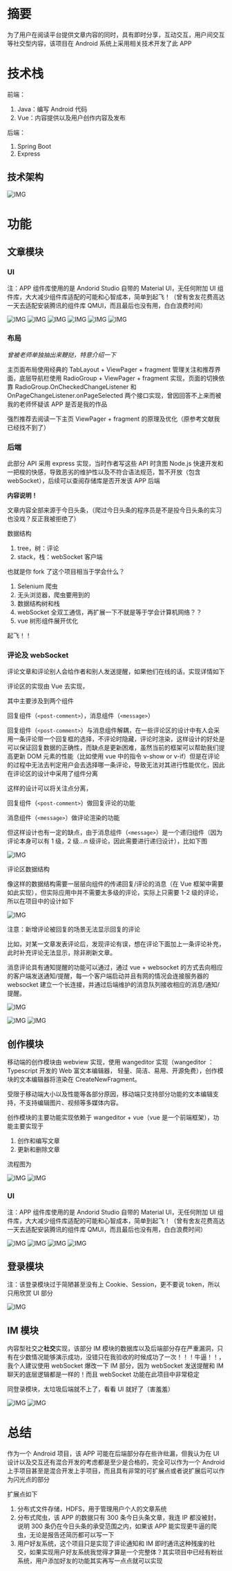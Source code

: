# 摘要

为了用户在阅读平台提供文章内容的同时，具有即时分享，互动交互，用户间交互等社交型内容，该项目在 Android 系统上采用相关技术开发了此 APP

# 技术栈

前端：

1. Java：编写 Android 代码
2. Vue：内容提供以及用户创作内容及发布

后端：

1. Spring Boot
2. Express

## 技术架构

![IMG](./doc/img/技术架构.png)

# 功能

## 文章模块

### UI

注：APP 组件库使用的是 Andorid Studio 自带的 Material UI，无任何附加 UI 组件库，大大减少组件库适配的可能和心智成本，简单到起飞！（曾有舍友花费高达一天去适配安装腾讯的组件库 QMUI，而且最后也没有用，白白浪费时间）

![IMG](./doc/img/Screenshot_1634989623.png)
![IMG](./doc/img/Screenshot_1634989695.png)
![IMG](./doc/img/Screenshot_1634989614.png)
![IMG](./doc/img/Screenshot_1634904710.png)
![IMG](./doc/img/Screenshot_1634989589.png)
![IMG](./doc/img/Screenshot_1634904583.png)

### 布局

_曾被老师单独抽出来鞭挞，特意介绍一下_

主页面布局使用经典的 TabLayout + ViewPager + fragment 管理关注和推荐界面，底层导航栏使用 RadioGroup + ViewPager + fragment 实现，页面的切换依靠 RadioGroup.OnCheckedChangeListener 和 OnPageChangeListener.onPageSelected 两个接口实现，曾因回答不上来而被我的老师怀疑该 APP 是否是我的作品

强烈推荐去阅读一下主页 ViewPager + fragment 的原理及优化（原参考文献我已经找不到了）

### 后端

此部分 API 采用 express 实现，当时作者写这些 API 时贪图 Node.js 快速开发和一把梭的快感，导致恶劣的维护性以及不符合语法规范，暂不开放（包含 webSocket），后续可以查阅存储库是否开发该 APP 后端

**内容说明！**

文章内容全部来源于今日头条，（爬过今日头条的程序员是不是投今日头条的实习也没戏？反正我被拒绝了）

数据结构

1. tree，树：评论
2. stack，栈：webSocket 客户端

也就是你 fork 了这个项目相当于学会什么？

1. Selenium 爬虫
2. 无头浏览器，爬虫要用到的
3. 数据结构树和栈
4. webSocket 全双工通信，再扩展一下不就是等于学会计算机网络？？
5. vue 树形组件展开优化

起飞！！

### 评论及 webSocket

评论文章和评论别人会给作者和别人发送提醒，如果他们在线的话，实现详情如下

评论区的实现由 Vue 去实现，

其中主要涉及到两个组件

回复组件（`<post-comment>`），消息组件（`<message>`）

回复组件（`<post-comment>`）与消息组件解耦，在一些评论区的设计中有人会采用一条评论带一个回复框的选择，不评论时隐藏，评论时渲染，这样设计的好处是可以保证回复数据的正确性，而缺点是更新困难，虽然当前的框架可以帮助我们提高更新 DOM 元素的性能（比如使用 vue 中的指令 v-show or v-if）但是在评论的过程中无法去判定用户会去选择哪一条评论，导致无法对其进行性能优化，因此在评论区的设计中采用了组件分离

这样的设计可以将关注点分离，

回复组件（`<post-comment>`）做回复评论的功能

消息组件（`<message>`）做评论渲染的功能

但这样设计也有一定的缺点，由于消息组件（`<message>`）是一个递归组件（因为评论本身可以有 1 级，2 级…n 级评论，因此需要进行递归设计），比如下图

![IMG](./doc/img/comment_tree.jpg)

评论区数据结构

像这样的数据结构需要一层层向组件的传递回复/评论的消息（在 Vue 框架中需要如此实现），但实际应用中并不需要太多级的评论，实际上只需要 1-2 级的评论，所以在项目中的设计如下

![IMG](./doc/img/comment_process.jpg)

注意：新增评论被回复的场景无法显示回复的评论

比如，对某一文章发表评论后，发现评论有误，想在评论下面加上一条评论补充，此时补充评论无法显示，除非刷新文章。

消息评论具有通知提醒的功能可以通过，通过 vue + websocket 的方式去向相应的客户端发送通知/提醒，每一个客户端启动并且有网的情况会连接服务器的 websocket 建立一个长连接，并通过后端维护的消息队列接收相应的消息/通知/提醒。

![IMG](./doc/img/comentAndWeboSocket.jpg)

![IMG](./doc/img/Screenshot_1635007075.png)
![IMG](./doc/img/Screenshot_1635007110.png)

## 创作模块

移动端的创作模块由 webview 实现，使用 wangeditor 实现（wangeditor ： Typescript 开发的 Web 富文本编辑器， 轻量、简洁、易用、开源免费），创作模块的文本编辑器将渲染在 CreateNewFragment。

受限于移动端大小以及性能等各部分原因，移动端只支持部分功能的文本编辑支持，不支持编辑图片、视频等多媒体内容。

创作模块的主要功能实现依赖于 wangeditor + vue（vue 是一个前端框架），功能主要实现于

1. 创作和编写文章
2. 更新和删除文章

流程图为

![IMG](./doc/img/文章模块流程图.jpg)
![IMG](./doc/img/用户操作文章流程图.jpg)

### UI

注：APP 组件库使用的是 Andorid Studio 自带的 Material UI，无任何附加 UI 组件库，大大减少组件库适配的可能和心智成本，简单到起飞！（曾有舍友花费高达一天去适配安装腾讯的组件库 QMUI，而且最后也没有用，白白浪费时间）

![IMG](./doc/img/Screenshot_1634987426.png)
![IMG](./doc/img/Screenshot_1634987437.png)
![IMG](./doc/img/Screenshot_1634987433.png)
![IMG](./doc/img/Screenshot_1634987532.png)

## 登录模块

注：该登录模块过于简陋甚至没有上 Cookie、Session，更不要说 token，所以只用欣赏 UI 部分

![IMG](./doc/img/Screenshot_1634889468.png)

## IM 模块

内容型社交之**社交**实现，该部分 IM 模块的数据库以及后端部分存在严重漏洞，只有在少数情况能够演示成功，没错只在我验收的时候成功了一次！！！牛逼！！，我个人建议使用 webSocket 爆改一下 IM 部分，因为 webSocket 发送提醒和 IM 聊天的底层逻辑都是一样的！而且 webSocket 功能在此项目中非常稳定

同登录模块，太垃圾后端就不上了，看看 UI 就好了（害羞羞）

![IMG](./doc/img/Screenshot_1634902556.png)
![IMG](./doc/img/Screenshot_20211024_014022_com.example.newslist.jpg)

# 总结

作为一个 Android 项目，该 APP 可能在后端部分存在些许纰漏，但我认为在 UI 设计以及交互还有混合开发的考虑都是至少是合格的，完全可以作为一个 Android 上手项目甚至是混合开发上手项目，而且具有非常的可扩展点或者说扩展后可以作为闪光点的部分

扩展点如下

1. 分布式文件存储，HDFS，用于管理用户个人的文章系统
2. 分布式爬虫，该 APP 的数据只有 300 条今日头条文章，我连 IP 都没被封，说明 300 条仍在今日头条的承受范围之内，如果该 APP 能实现更牛逼的爬虫，无论是报告还简历都可以写一下
3. 用户好友系统，这个项目只是实现了评论通知和 IM 即时通讯这种残废的社交，如果实现用户好友系统我觉得才算是一个完整体？其实项目中已经有粉丝系统，用户添加好友的功能其实再写一点点就可以实现